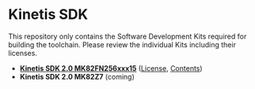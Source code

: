 # Kinetis SDK

This repository only contains the Software Development Kits required for building the
toolchain. Please review the individual Kits including their licenses.

* __[Kinetis SDK 2.0 MK82FN256xxx15](SDK_2.0_MK82FN256xxx15)__
([License](SDK_2.0_MK82FN256xxx15/LA_OPT_Base_License.htm), [Contents](SDK_2.0_MK82FN256xxx15/SW-Content-Register-KSDK_2.0.0_GA.txt))
* __Kinetis SDK 2.0 MK82Z7__ (coming)
